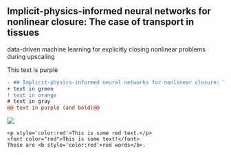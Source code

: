 ## Implicit-physics-informed neural networks for nonlinear closure: The case of transport in tissues

data-driven machine learning for explicitly closing nonlinear problems during upscaling

<div class="text-purple">
  This text is purple
</div>


```diff
- ## Implicit-physics-informed neural networks for nonlinear closure: The case of transport in tissues
+ text in green
! text in orange
# text in gray
@@ text in purple (and bold)@@
```

<img src="https://render.githubusercontent.com/render/math?math=e^{i \pi} = -1">


    <p style='color:red'>This is some red text.</p>
    <font color="red">This is some text!</font>
    These are <b style='color:red'>red words</b>.


